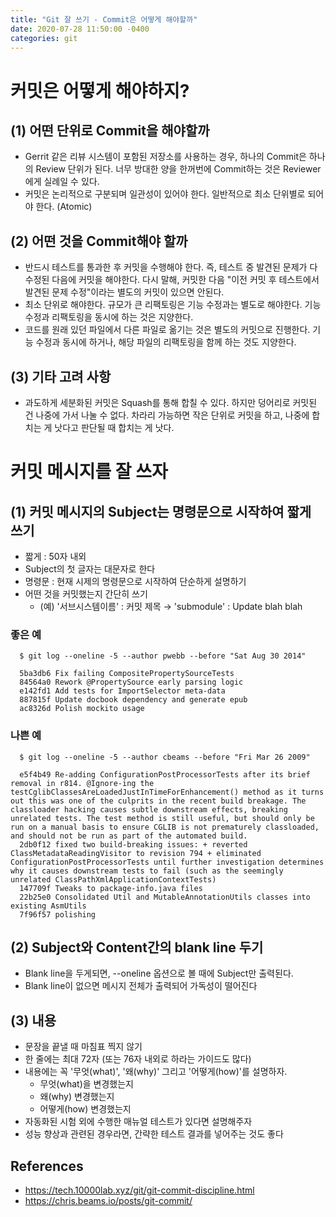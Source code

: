 ```yaml
---
title: "Git 잘 쓰기 - Commit은 어떻게 해야할까"
date: 2020-07-28 11:50:00 -0400
categories: git
---
```


# 커밋은 어떻게 해야하지?

## (1) 어떤 단위로 Commit을 해야할까

+ Gerrit 같은 리뷰 시스템이 포함된 저장소를 사용하는 경우, 하나의 Commit은 하나의 Review 단위가 된다. 너무 방대한 양을 한꺼번에 Commit하는 것은 Reviewer에게 실례일 수 있다.
+ 커밋은 논리적으로 구분되며 일관성이 있어야 한다. 일반적으로 최소 단위별로 되어야 한다. (Atomic)


## (2) 어떤 것을 Commit해야 할까

+ 반드시 테스트를 통과한 후 커밋을 수행해야 한다. 즉, 테스트 중 발견된 문제가 다 수정된 다음에 커밋을 해야한다. 다시 말해, 커밋한 다음 "이전 커밋 후 테스트에서 발견된 문제 수정"이라는 별도의 커밋이 있으면 안된다.
+ 최소 단위로 해야한다. 규모가 큰 리팩토링은 기능 수정과는 별도로 해야한다. 기능 수정과 리팩토링을 동시에 하는 것은 지양한다.
+ 코드를 원래 있던 파일에서 다른 파일로 옮기는 것은 별도의 커밋으로 진행한다. 기능 수정과 동시에 하거나, 해당 파일의 리팩토링을 함께 하는 것도 지양한다.


## (3) 기타 고려 사항

+ 과도하게 세분화된 커밋은 Squash를 통해 합칠 수 있다. 하지만 덩어리로 커밋된 건 나중에 가서 나눌 수 없다. 차라리 가능하면 작은 단위로 커밋을 하고, 나중에 합치는 게 낫다고 판단될 때 합치는 게 낫다.  

  
  
# 커밋 메시지를 잘 쓰자

## (1) 커밋 메시지의 Subject는 명령문으로 시작하여 짧게 쓰기

+ 짧게 : 50자 내외
+ Subject의 첫 글자는 대문자로 한다
+ 명령문 : 현재 시제의 명령문으로 시작하여 단순하게 설명하기
+ 어떤 것을 커밋했는지 간단히 쓰기
    - (예) '서브시스템이름' : 커밋 제목 → 'submodule' : Update blah blah

### 좋은 예

```
  $ git log --oneline -5 --author pwebb --before "Sat Aug 30 2014"
  
  5ba3db6 Fix failing CompositePropertySourceTests
  84564a0 Rework @PropertySource early parsing logic
  e142fd1 Add tests for ImportSelector meta-data
  887815f Update docbook dependency and generate epub
  ac8326d Polish mockito usage
```

### 나쁜 예

```
  $ git log --oneline -5 --author cbeams --before "Fri Mar 26 2009"
  
  e5f4b49 Re-adding ConfigurationPostProcessorTests after its brief removal in r814. @Ignore-ing the testCglibClassesAreLoadedJustInTimeForEnhancement() method as it turns out this was one of the culprits in the recent build breakage. The classloader hacking causes subtle downstream effects, breaking unrelated tests. The test method is still useful, but should only be run on a manual basis to ensure CGLIB is not prematurely classloaded, and should not be run as part of the automated build.
  2db0f12 fixed two build-breaking issues: + reverted ClassMetadataReadingVisitor to revision 794 + eliminated ConfigurationPostProcessorTests until further investigation determines why it causes downstream tests to fail (such as the seemingly unrelated ClassPathXmlApplicationContextTests)
  147709f Tweaks to package-info.java files
  22b25e0 Consolidated Util and MutableAnnotationUtils classes into existing AsmUtils
  7f96f57 polishing 
``` 
    
    
## (2) Subject와 Content간의 blank line 두기

+ Blank line을 두게되면, --oneline 옵션으로 볼 때에 Subject만 출력된다.
+ Blank line이 없으면 메시지 전체가 출력되어 가독성이 떨어진다

## (3) 내용

+ 문장을 끝낼 때 마침표 찍지 않기
+ 한 줄에는 최대 72자 (또는 76자 내외로 하라는 가이드도 많다)
+ 내용에는 꼭 '무엇(what)', '왜(why)' 그리고 '어떻게(how)'를 설명하자.
    - 무엇(what)을 변경했는지
    - 왜(why) 변경했는지
    - 어떻게(how) 변경했는지
+ 자동화된 시험 외에 수행한 매뉴얼 테스트가 있다면 설명해주자
+ 성능 향상과 관련된 경우라면, 간략한 테스트 결과를 넣어주는 것도 좋다

  
  
## References
+ https://tech.10000lab.xyz/git/git-commit-discipline.html
+ https://chris.beams.io/posts/git-commit/
